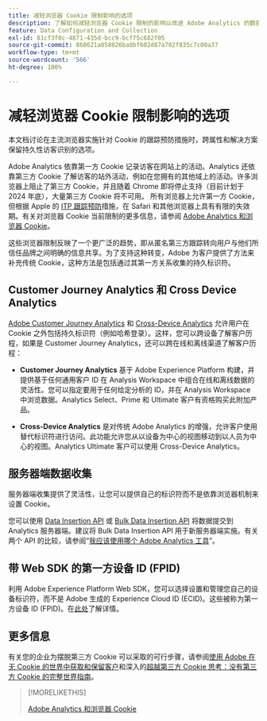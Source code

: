 ```yaml
---
title: 减轻浏览器 Cookie 限制影响的选项
description: 了解如何减轻浏览器 Cookie 限制的影响以改进 Adobe Analytics 的数据收集。
feature: Data Configuration and Collection
exl-id: 81cf3f0c-4871-435d-bcc9-bcff5c682f05
source-git-commit: 860621a058826ba8bf602d87a702f835c7c00a37
workflow-type: tm+mt
source-wordcount: '566'
ht-degree: 100%

---
```


# 减轻浏览器 Cookie 限制影响的选项

本文档讨论在主流浏览器实施针对 Cookie 的跟踪预防措施时，跨属性和解决方案保留持久性访客识别的选项。

Adobe Analytics 依靠第一方 Cookie 记录访客在网站上的活动。Analytics 还依靠第三方 Cookie 了解访客的站外活动，例如在您拥有的其他域上的活动。许多浏览器上阻止了第三方 Cookie，并且随着 Chrome 即将停止支持（目前计划于 2024 年底），大量第三方 Cookie 将不可用。 所有浏览器上允许第一方 Cookie，但根据 Apple 的 [ITP 跟踪预防](https://webkit.org/tracking-prevention)措施，在 Safari 和其他浏览器上具有有限的失效期。有关对浏览器 Cookie 当前限制的更多信息，请参阅 [Adobe Analytics 和浏览器 Cookie](cookies.md)。

这些浏览器限制反映了一个更广泛的趋势，即从匿名第三方跟踪转向用户与他们所信任品牌之间明确的信息共享。为了支持这种转变，Adobe 为客户提供了方法来补充传统 Cookie，这种方法是包括通过其第一方关系收集的持久标识符。

## Customer Journey Analytics 和 Cross Device Analytics

[Adobe Customer Journey Analytics](https://experienceleague.adobe.com/docs/analytics-platform/using/cja-overview/cja-overview.html?lang=zh-Hans) 和 [Cross-Device Analytics](/help/components/cda/overview.md) 允许用户在 Cookie 之外包括持久标识符（例如哈希登录）。这样，您可以跨设备了解客户历程，如果是 Customer Journey Analytics，还可以跨在线和离线渠道了解客户历程：

* **Customer Journey Analytics** 基于 Adobe Experience Platform 构建，并提供基于任何通用客户 ID 在 Analysis Workspace 中组合在线和离线数据的灵活性。您可以指定要用于任何给定分析的 ID，并在 Analysis Workspace 中浏览数据。Analytics Select、Prime 和 Ultimate 客户有资格购买此附加产品。

* **Cross-Device Analytics** 是对传统 Adobe Analytics 的增强，允许客户使用替代标识符进行访问。此功能允许您从以设备为中心的视图移动到以人员为中心的视图。Analytics Ultimate 客户可以使用 Cross-Device Analytics。

## 服务器端数据收集

服务器端收集提供了灵活性，让您可以提供自己的标识符而不是依靠浏览器机制来设置 Cookie。

您可以使用 [Data Insertion API](https://github.com/AdobeDocs/analytics-1.4-apis/blob/master/docs/data-insertion-api/index.md) 或 [Bulk Data Insertion API](https://www.adobe.io/apis/experiencecloud/analytics/docs.html#!AdobeDocs/analytics-2.0-apis/master/bdia.md) 将数据提交到 Analytics 服务器端。建议将 Bulk Data Insertion API 用于新服务器端实施。有关两个 API 的比较，请参阅“[我应该使用哪个 Adobe Analytics 工具](/help/analyze/get-started/which-analytics-tool.md)”。

## 带 Web SDK 的第一方设备 ID (FPID)

利用 Adobe Experience Platform Web SDK，您可以选择设置和管理您自己的设备标识符，而不是 Adobe 生成的 Experience Cloud ID (ECID)。这些被称为第一方设备 ID (FPID)。在[此处](https://experienceleague.adobe.com/docs/experience-platform/edge/identity/first-party-device-ids.html?lang=zh-Hans)了解详情。

## 更多信息

有关您的企业为摆脱第三方 Cookie 可以采取的可行步骤，请参阅[使用 Adobe 在无 Cookie 的世界中获取和保留客户](https://business.adobe.com/solutions/cookieless.html)和深入的[超越第三方 Cookie 思考：没有第三方 Cookie 的完整世界指南](https://business.adobe.com/content/dam/www/us/en/pdfs/Adobe_Thinking_Beyond_the_Third_Party_Cookie.pdf)。

>[!MORELIKETHIS]
>
>[Adobe Analytics 和浏览器 Cookie](cookies.md)
